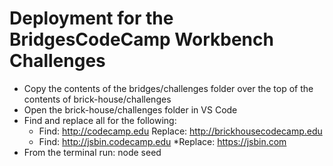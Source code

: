 # Deployment for the BridgesCodeCamp Workbench Challenges

* Copy the contents of the bridges/challenges folder over the top of the contents of brick-house/challenges
* Open the brick-house/challenges folder in VS Code
* Find and replace all for the following:
	* Find: http://codecamp.edu
		Replace: http://brickhousecodecamp.edu
	* Find: http://jsbin.codecamp.edu
		*Replace: https://jsbin.com
* From the terminal run: node seed